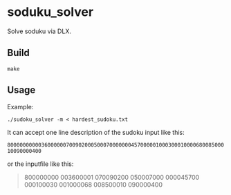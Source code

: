 # soduku_solver

Solve soduku via DLX.

## Build

	make

## Usage

Example:

	./sudoku_solver -m < hardest_sudoku.txt

It can accept one line description of the sudoku input like this:

`800000000003600000070090200050007000000045700000100030001000068008500010090000400`

or the inputfile like this:

> 800000000 
> 003600001 
> 070090200 
> 050007000 
> 000045700 
> 000100030 
> 001000068 
> 008500010 
> 090000400 


